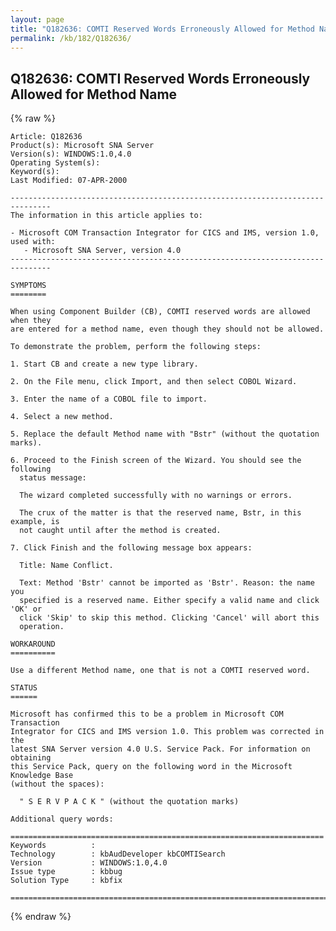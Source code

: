```yaml
---
layout: page
title: "Q182636: COMTI Reserved Words Erroneously Allowed for Method Name"
permalink: /kb/182/Q182636/
---
```


## Q182636: COMTI Reserved Words Erroneously Allowed for Method Name

{% raw %}

	Article: Q182636
	Product(s): Microsoft SNA Server
	Version(s): WINDOWS:1.0,4.0
	Operating System(s): 
	Keyword(s): 
	Last Modified: 07-APR-2000
	
	-------------------------------------------------------------------------------
	The information in this article applies to:
	
	- Microsoft COM Transaction Integrator for CICS and IMS, version 1.0, used with:
	   - Microsoft SNA Server, version 4.0 
	-------------------------------------------------------------------------------
	
	SYMPTOMS
	========
	
	When using Component Builder (CB), COMTI reserved words are allowed when they
	are entered for a method name, even though they should not be allowed.
	
	To demonstrate the problem, perform the following steps:
	
	1. Start CB and create a new type library.
	
	2. On the File menu, click Import, and then select COBOL Wizard.
	
	3. Enter the name of a COBOL file to import.
	
	4. Select a new method.
	
	5. Replace the default Method name with "Bstr" (without the quotation marks).
	
	6. Proceed to the Finish screen of the Wizard. You should see the following
	  status message:
	
	  The wizard completed successfully with no warnings or errors.
	
	  The crux of the matter is that the reserved name, Bstr, in this example, is
	  not caught until after the method is created.
	
	7. Click Finish and the following message box appears:
	
	  Title: Name Conflict.
	
	  Text: Method 'Bstr' cannot be imported as 'Bstr'. Reason: the name you
	  specified is a reserved name. Either specify a valid name and click 'OK' or
	  click 'Skip' to skip this method. Clicking 'Cancel' will abort this
	  operation.
	
	WORKAROUND
	==========
	
	Use a different Method name, one that is not a COMTI reserved word.
	
	STATUS
	======
	
	Microsoft has confirmed this to be a problem in Microsoft COM Transaction
	Integrator for CICS and IMS version 1.0. This problem was corrected in the
	latest SNA Server version 4.0 U.S. Service Pack. For information on obtaining
	this Service Pack, query on the following word in the Microsoft Knowledge Base
	(without the spaces):
	
	  " S E R V P A C K " (without the quotation marks)
	
	Additional query words:
	
	======================================================================
	Keywords          :  
	Technology        : kbAudDeveloper kbCOMTISearch
	Version           : WINDOWS:1.0,4.0
	Issue type        : kbbug
	Solution Type     : kbfix
	
	=============================================================================
	

{% endraw %}
